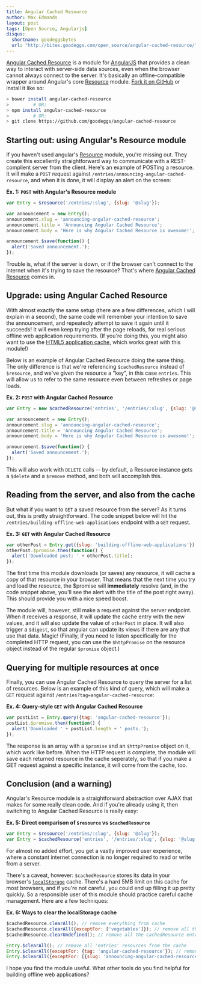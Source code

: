 ```yaml
---
title: Angular Cached Resource
author: Max Edmands
layout: post
tags: [Open Source, Angularjs]
disqus:
  shortname: goodeggsbytes
  url: "http://bites.goodeggs.com/open_source/angular-cached-resource/"
---
```


[Angular Cached Resource][ngCachedResource] is a module for [AngularJS][angular] that provides a clean
way to interact with server-side data sources, even when the browser cannot always connect to the server.
It's basically an offline-compatible wrapper around Angular's core [Resource][ngResource] module.
[Fork it on GitHub][ngCachedResource] or install it like so:

```bash
> bower install angular-cached-resource
>         # OR:
> npm install angular-cached-resource
>         # OR:
> git clone https://github.com/goodeggs/angular-cached-resource
```

<!--more-->

## Starting out: using Angular's Resource module

If you haven't used angular's [Resource][ngResource] module, you're missing out. They create this excellently
straightforward way to communicate with a REST-complient server from the client. Here's an example of
POSTing a resource. It will make a `POST` request against `/entries/announcing-angular-cached-resource`,
and when it is done, it will display an alert on the screen:

**Ex. 1: `POST` with Angular's Resource module**

```javascript
var Entry = $resource('/entries/:slug', {slug: '@slug'});

var announcement = new Entry();
announcement.slug = 'announcing-angular-cached-resource';
announcement.title = 'Announcing Angular Cached Resource';
announcement.body = 'Here is why Angular Cached Resource is awesome!';

announcement.$save(function() {
  alert('Saved announcement.');
});
```

Trouble is, what if the server is down, or if the browser can't connect to the internet when it's trying
to save the resource? That's where [Angular Cached Resource][ngCachedResource] comes in.

## Upgrade: using Angular Cached Resource

With almost exactly the same setup (there are a few differences, which I will explain in a second),
the same code will remember your intention to save the announcement, and repeatedly attempt to save it
again until it succeeds! It will even keep trying after the page reloads, for real serious offline web
application requirements. (If you're doing this, you might also want to use the
[HTML5 application cache][appcache], which works great with this module!)

Below is an example of Angular Cached Resource doing the same thing. The only difference is that we're
referencing `$cachedResource` instead of `$resource`, and we've given the resource a "key", in this case
`entries`. This will allow us to refer to the same resource even between refreshes or page loads.

**Ex. 2: `POST` with Angular Cached Resource**

```javascript
var Entry = new $cachedResource('entries', '/entries/:slug', {slug: '@slug'});

var announcement = new Entry();
announcement.slug = 'announcing-angular-cached-resource';
announcement.title = 'Announcing Angular Cached Resource';
announcement.body = 'Here is why Angular Cached Resource is awesome!';

announcement.$save(function() {
  alert('Saved announcement.');
});
```

This will also work with `DELETE` calls -- by default, a Resource instance gets a `$delete` and a `$remove`
method, and both will accomplish this.

## Reading from the server, and also from the cache

But what if you want to `GET` a saved resource from the server? As it turns out, this is pretty straightforward.
The code snippet below will hit the `/entries/building-offline-web-applications` endpoint with a `GET` request.

**Ex. 3: `GET` with Angular Cached Resource**

```javascript
var otherPost = Entry.get({slug: 'building-offline-web-applications'});
otherPost.$promise.then(function() {
  alert('Downloaded post: ' + otherPost.title);
});
```

The first time this module downloads (or saves) any resource, it will cache a copy of that resource in your
browser. That means that the next time you try and load the resource, the $promise will **immediately**
resolve (and, in the code snippet above, you'll see the alert with the title of the post right away).
This should provide you with a nice speed boost.

The module will, however, still make a request against the server endpoint. When it receives a response, it
will update the cache entry with the new values, and it will also update the value of `otherPost` in place.
It will also trigger a `$digest`, so that angular can update its views if there are any that use that data.
Magic! (Finally, if you need to listen specifically for the completed HTTP request, you can use the `$httpPromise`
on the resource object instead of the regular `$promise` object.)

## Querying for multiple resources at once

Finally, you can use Angular Cached Resource to query the server for a list of resources. Below is an example
of this kind of query, which will make a `GET` request against `/entries?tag=angular-cached-resource`:

**Ex. 4: Query-style `GET` with Angular Cached Resource**

```javascript
var postList = Entry.query({tag: 'angular-cached-resource'});
postList.$promise.then(function() {
  alert('Downloaded ' + postList.length + ' posts.');
});
```

The response is an array with a `$promise` and an `$httpPromise` object on it, which work like before. When the
HTTP request is complete, the module will save each returned resource in the cache seperately, so that if you
make a GET request against a specific instance, it will come from the cache, too.

## Conclusion (and a warning)

Angular's Resource module is a straightforward abstraction over AJAX that makes for some really clean code. And
if you're already using it, then switching to Angular Cached Resource is really easy:

**Ex. 5: Direct comparison of `$resource` vs `$cachedResource`**

```javascript
var Entry = $resource('/entries/:slug', {slug: '@slug'});
var Entry = $cachedResource('entries', '/entries/:slug', {slug: '@slug'});
```

For almost no added effort, you get a vastly improved user experience, where a constant internet connection is no longer
required to read or write from a server.

There's a caveat, however: `$cachedResource` stores its data in your browser's [`localStorage`][localStorage] cache. There's
a hard 5MB limit on this cache for most browsers, and if you're not careful, you could end up filling it up pretty quickly.
So a responsible user of this module should practice careful cache management. Here are a few techniques:

**Ex. 6: Ways to clear the localStorage cache**

```javascript
$cachedResource.clearAll(); // remove everything from cache
$cachedResource.clearAll({exceptFor: ['vegetables']}); // remove all the resources that don't have the 'vegetable' key from the cache
$cachedResource.clearUndefined(); // remove all the cachedResource entries that haven't been defined since the page was loaded

Entry.$clearAll(); // remove all 'entries' resources from the cache
Entry.$clearAll({exceptFor: {tag: 'angular-cached-resource'}); // remove all 'entries' from the cache, except for ones that were returned by the provided query
Entry.$clearAll({exceptFor: [{slug: 'announcing-angular-cached-resource'}]); // remove all 'entries' from the cache, except for the one with the provided slug
```

I hope you find the module useful. What other tools do you find helpful for building offline web applications?

[angular]: http://angularjs.org/
[ngResource]: http://docs.angularjs.org/api/ngResource/service/$resource
[ngCachedResource]: http://github.com/goodeggs/angular-cached-resource
[appcache]: http://appcache.offline.technology/
[localStorage]: http://www.w3.org/TR/webstorage/#the-localstorage-attribute
[onOnline]: https://developer.mozilla.org/en-US/docs/Web/API/NavigatorOnLine.onLine
